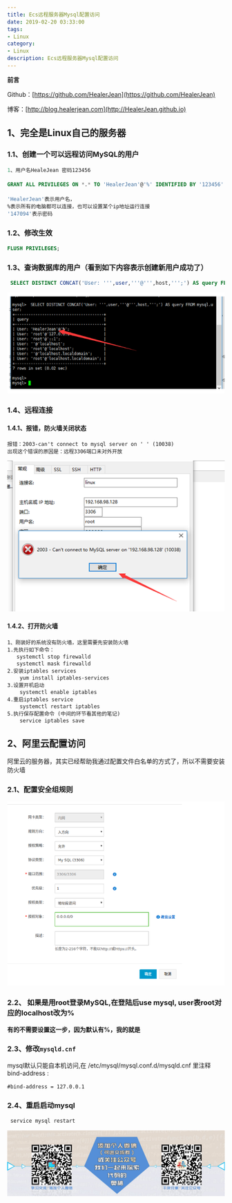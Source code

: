 ```yaml
---
title: Ecs远程服务器Mysql配置访问
date: 2019-02-20 03:33:00
tags: 
- Linux
category: 
- Linux
description: Ecs远程服务器Mysql配置访问
---
```


**前言**     

 Github：[https://github.com/HealerJean](https://github.com/HealerJean)         

 博客：[http://blog.healerjean.com](http://HealerJean.github.io)            





## 1、完全是Linux自己的服务器



### 1.1、创建一个可以远程访问MySQL的用户



```sql
1、用户名HealeJean 密码123456

GRANT ALL PRIVILEGES ON *.* TO 'HealerJean'@'%' IDENTIFIED BY '123456' WITH GRANT OPT'HealerJean'ION;

'HealerJean'表示用户名，
%表示所有的电脑都可以连接，也可以设置某个ip地址运行连接
'147094'表示密码
```



### 1.2、修改生效

```sql
FLUSH PRIVILEGES;
```



### 1.3、查询数据库的用户（看到如下内容表示创建新用户成功了）

```sql
 SELECT DISTINCT CONCAT('User: ''',user,'''@''',host,''';') AS query FROM mysql.user;
```

![1568187070302](https://raw.githubusercontent.com/HealerJean/HealerJean.github.io/master/blogImages/1568187070302.png)

### 1.4、远程连接



#### 1.4.1、报错，防火墙关闭状态

```
报错：2003-can't connect to mysql server on ' ' (10038)
出现这个错误的原因是：远程3306端口未对外开放
```



![1568187119400](https://raw.githubusercontent.com/HealerJean/HealerJean.github.io/master/blogImages/1568187119400.png)



#### 1.4.2、打开防火墙

```
1、刚装好的系统没有防火墙，这里需要先安装防火墙
1.先执行如下命令：
   systemctl stop firewalld
   systemctl mask firewalld
2.安装iptables services
    yum install iptables-services
3.设置开机启动
    systemctl enable iptables
4.重启iptables service
    systemctl restart iptables
5.执行保存配置命令 (中间的环节看其他的笔记)
    service iptables save
```





## 2、阿里云配置访问

阿里云的服务器，其实已经帮助我通过配置文件白名单的方式了，所以不需要安装防火墙



### 2.1、配置安全组规则

![1568187353196](https://raw.githubusercontent.com/HealerJean/HealerJean.github.io/master/blogImages/1568187353196.png)





### 2.2、 如果是用root登录MySQL,在登陆后use mysql, user表root对应的localhost改为%

**有的不需要设置这一步，因为默认有%，我的就是**



### 2.3、修改`mysqld.cnf `

 mysql默认只能自本机访问,在 /etc/mysql/mysql.conf.d/mysqld.cnf 里注释bind-address : 

```
#bind-address = 127.0.0.1
```



### 2.4、重启启动mysql

```sql
 service mysql restart
```



![ContactAuthor](https://raw.githubusercontent.com/HealerJean/HealerJean.github.io/master/assets/img/artical_bottom.jpg)



<link rel="stylesheet" href="https://unpkg.com/gitalk/dist/gitalk.css">

<script src="https://unpkg.com/gitalk@latest/dist/gitalk.min.js"></script> 
<div id="gitalk-container"></div>    
 <script type="text/javascript">
    var gitalk = new Gitalk({
		clientID: `1d164cd85549874d0e3a`,
		clientSecret: `527c3d223d1e6608953e835b547061037d140355`,
		repo: `HealerJean.github.io`,
		owner: 'HealerJean',
		admin: ['HealerJean'],
		id: 'AAAAAAAAAAAAAAA',
    });
    gitalk.render('gitalk-container');
</script> 
